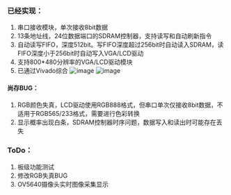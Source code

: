 ### 已经实现：

1.   串口接收模块，单次接收8bit数据
2.   13条地址线，24位数据端口的SDRAM控制器，支持读写和自动刷新指令
3.   自动读写FIFO，深度512bit。写FIFO深度超过256bit时自动读入SDRAM，读FIFO深度小于256bit时自动写入VGA/LCD驱动
4.   支持800*480分辨率的VGA/LCD驱动模块
5.   已通过Vivado综合
![image](https://user-images.githubusercontent.com/100147572/211507745-3a985be6-e28a-4b94-86b3-081a2436006d.png)
![image](https://user-images.githubusercontent.com/100147572/211508027-63aff823-c914-4694-ae8c-39060eae4a4f.png)


#### 尚存BUG：

1.   RGB颜色失真，LCD驱动使用RGB888格式，但串口单次仅接收8bit数据，不适用于RGB565/233格式，需要进行色彩转换
2.   显示概率出现白条，SDRAM控制器时序问题，数据写入和读出时可能存在丢失

### ToDo：

1.   板级功能测试
2.   修改RGB失真BUG
3.   OV5640摄像头实时图像采集显示
